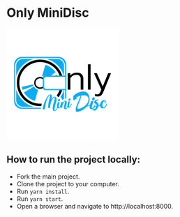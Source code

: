 # Only MiniDisc

![Only MiniDisc logo](static/images/only-minidisc-logo-transparent.png)

## How to run the project locally:
- Fork the main project.
- Clone the project to your computer.
- Run `yarn install`.
- Run `yarn start`.
- Open a browser and navigate to http://localhost:8000.

